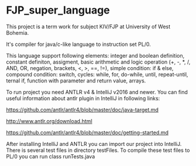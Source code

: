 # FJP_super_language

This project is a term work for subject KIV/FJP at University of West Bohemia.

It's compiler for java/c-like language to instruction set PL/0.

This language support following elements:
integer and boolean definition,
constant definiton,
assigment,
basic arithmetic and logic operation (+, -, *, /, AND, OR, negation, brackets, <, >, ==, !=),
simple condition: if & else,
compound condition: switch,
cycles: while, for, do-while, until, repeat-until,
ternal if,
function with parameter and return value,
arrays.


To run project you need ANTLR v4 & IntelliJ v2016 and newer.
You can find useful information about antlr plugin in IntelliJ in following links:

https://github.com/antlr/antlr4/blob/master/doc/java-target.md

http://www.antlr.org/download.html

https://github.com/antlr/antlr4/blob/master/doc/getting-started.md



After installing IntelliJ and ANTLR you can import our project into IntelliJ.
There is several test files in directory testFiles. To compile these test files to PL/0 you can
run class runTests.java
